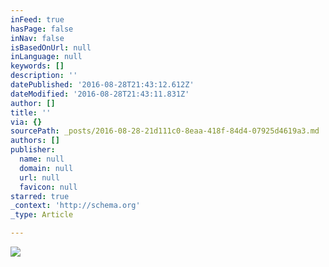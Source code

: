 ```yaml
---
inFeed: true
hasPage: false
inNav: false
isBasedOnUrl: null
inLanguage: null
keywords: []
description: ''
datePublished: '2016-08-28T21:43:12.612Z'
dateModified: '2016-08-28T21:43:11.831Z'
author: []
title: ''
via: {}
sourcePath: _posts/2016-08-28-21d111c0-8eaa-418f-84d4-07925d4619a3.md
authors: []
publisher:
  name: null
  domain: null
  url: null
  favicon: null
starred: true
_context: 'http://schema.org'
_type: Article

---
```

![](https://the-grid-user-content.s3-us-west-2.amazonaws.com/2710158c-f2a4-43f9-bb53-f0995b202304.jpg)